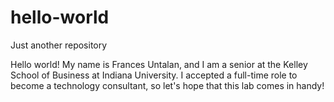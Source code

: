 # hello-world
Just another repository

Hello world!
My name is Frances Untalan, and I am a senior at the Kelley School of Business at Indiana University. I accepted a full-time role to become a technology consultant, so let's hope that this lab comes in handy!
